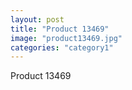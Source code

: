 ```yaml
---
layout: post
title: "Product 13469"
image: "product13469.jpg"
categories: "category1"
---
```

Product 13469
